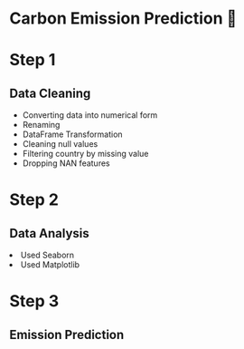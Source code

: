 <h1>Carbon Emission Prediction 🧐
</h1>

# Step 1 
<h2>Data Cleaning</h2>
<ul>
  <li>Converting data into numerical form</li>
  <li>Renaming</li>
  <li>DataFrame Transformation</li>
  <li>Cleaning null values</li>
  <li>Filtering country by missing value</li>
  <li>Dropping NAN features</li>
</ul>

# Step 2
<h2>Data Analysis</h2>
<li>
  Used Seaborn
</li>
<li>Used Matplotlib</li>

# Step 3
<h2>Emission Prediction</h2>
